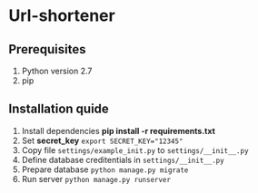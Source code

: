 # Url-shortener

## Prerequisites
1. Python version 2.7
2. pip

## Installation quide
1. Install dependencies **pip install -r requirements.txt**
2. Set **secret_key** `export SECRET_KEY="12345"`
3. Copy file `settings/example_init.py` to `settings/__init__.py`
4. Define database creditentials in `settings/__init__.py`
5. Prepare database `python manage.py migrate`
6. Run server `python manage.py runserver`
